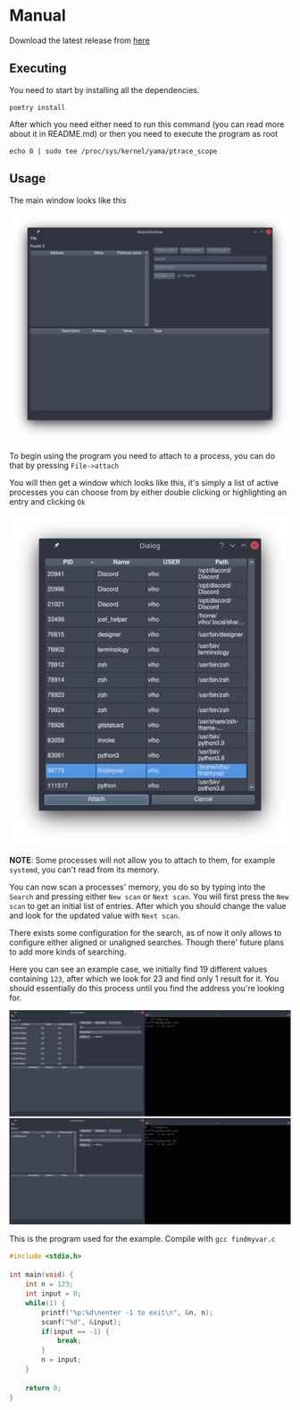 # Manual
Download the latest release from [here](https://github.com/vikke1234/ot-project/releases)

## Executing
You need to start by installing all the dependencies.
```shell
poetry install
```

After which you need either need to run this command 
(you can read more about it in README.md) or then you need to execute the program as root

```shell
echo 0 | sudo tee /proc/sys/kernel/yama/ptrace_scope
```

## Usage
The main window looks like this

![Main window](pictures/mainwindow.png)

To begin using the program you need to attach to a process, you can do that by pressing
`File->attach`

You will then get a window which looks like this, it's simply a list of active processes you can 
choose from by either double clicking or highlighting an entry and clicking `Ok`

![Process view](pictures/processview.png)

**NOTE**: Some processes will not allow you to attach to them, for example `systemd`, you can't 
read from its memory.

You can now scan a processes' memory, you do so by typing into the `Search` and pressing either 
`New scan` or `Next scan`. You will first press the `New scan` to get an initial list of entries.
After which you should change the value and look for the updated value with `Next scan`.

There exists some configuration for the search, as of now it only allows to configure either 
aligned or unaligned searches. Though there' future plans to add more kinds of searching.

Here you can see an example case, we initially find 19 different values containing `123`, after 
which we look for 23 and find only 1 result for it. You should essentially do this process until 
you find the address you're looking for.

![Initial search results](pictures/initial_list.png)
![Filtered search results](pictures/filtered_list.png)

This is the program used for the example. Compile with ``gcc findmyvar.c``

```c
#include <stdio.h>

int main(void) {
	int n = 123;
	int input = 0;
	while(1) {
		printf("%p:%d\nenter -1 to exit\n", &n, n);
		scanf("%d", &input);
		if(input == -1) {
			break;
		}
		n = input;
	}
		
	return 0;
}
```